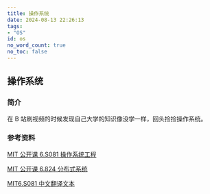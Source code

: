 ```yaml
---
title: 操作系统
date: 2024-08-13 22:26:13
tags:
- "OS"
id: os
no_word_count: true
no_toc: false
---
```


## 操作系统

### 简介

在 B 站刷视频的时候发现自己大学的知识像没学一样，回头捡捡操作系统。



### 参考资料

[MIT 公开课 6.S081 操作系统工程](https://www.bilibili.com/video/BV19k4y1C7kA/?spm_id_from=333.788.recommend_more_video.0&vd_source=519553681f7d25c891ac4cfdc33d4884)

[MIT 公开课 6.824 分布式系统](https://www.bilibili.com/video/BV1R7411t71W)

[MIT6.S081 中文翻译文本](https://mit-public-courses-cn-translatio.gitbook.io/mit6-s081)
